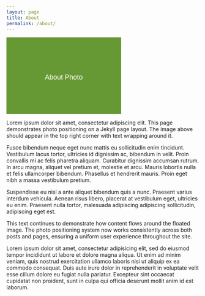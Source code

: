 ```yaml
---
layout: page
title: About
permalink: /about/
---
```


![About Photo](data:image/svg+xml;base64,PHN2ZyB3aWR0aD0iMzAwIiBoZWlnaHQ9IjIwMCIgeG1sbnM9Imh0dHA6Ly93d3cudzMub3JnLzIwMDAvc3ZnIj4KICA8cmVjdCB3aWR0aD0iMzAwIiBoZWlnaHQ9IjIwMCIgZmlsbD0iIzY2OTkzMyIvPgogIDx0ZXh0IHg9IjE1MCIgeT0iMTEwIiBmb250LWZhbWlseT0iQXJpYWwsIHNhbnMtc2VyaWYiIGZvbnQtc2l6ZT0iMTgiIGZpbGw9IndoaXRlIiB0ZXh0LWFuY2hvcj0ibWlkZGxlIj5BYm91dCBQaG90bzwvdGV4dD4KPC9zdmc+)

Lorem ipsum dolor sit amet, consectetur adipiscing elit. This page demonstrates photo positioning on a Jekyll page layout. The image above should appear in the top right corner with text wrapping around it.

Fusce bibendum neque eget nunc mattis eu sollicitudin enim tincidunt. Vestibulum lacus tortor, ultricies id dignissim ac, bibendum in velit. Proin convallis mi ac felis pharetra aliquam. Curabitur dignissim accumsan rutrum. In arcu magna, aliquet vel pretium et, molestie et arcu. Mauris lobortis nulla et felis ullamcorper bibendum. Phasellus et hendrerit mauris. Proin eget nibh a massa vestibulum pretium. 

Suspendisse eu nisl a ante aliquet bibendum quis a nunc. Praesent varius interdum vehicula. Aenean risus libero, placerat at vestibulum eget, ultricies eu enim. Praesent nulla tortor, malesuada adipiscing adipiscing sollicitudin, adipiscing eget est.

This text continues to demonstrate how content flows around the floated image. The photo positioning system now works consistently across both posts and pages, ensuring a uniform user experience throughout the site.

Lorem ipsum dolor sit amet, consectetur adipisicing elit, sed do eiusmod tempor incididunt ut labore et dolore magna aliqua. Ut enim ad minim veniam, quis nostrud exercitation ullamco laboris nisi ut aliquip ex ea commodo consequat. Duis aute irure dolor in reprehenderit in voluptate velit esse cillum dolore eu fugiat nulla pariatur. Excepteur sint occaecat cupidatat non proident, sunt in culpa qui officia deserunt mollit anim id est laborum.